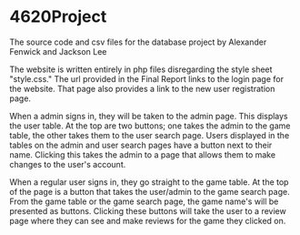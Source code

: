 # 4620Project
The source code and csv files for the database project by Alexander Fenwick and Jackson Lee

The website is written entirely in php files disregarding the style sheet "style.css." The url provided in the Final Report links to the login page for the website. That page also provides a link to the new user registration page.

When a admin signs in, they will be taken to the admin page. This displays the user table. At the top are two buttons; one takes the admin to the game table, the other takes them to the user search page. Users displayed in the tables on the admin and user search pages have a button next to their name. Clicking this takes the admin to a page that allows them to make changes to the user's account.

When a regular user signs in, they go straight to the game table. At the top of the page is a button that takes the user/admin to the game search page. From the game table or the game search page, the game name's will be presented as buttons. Clicking these buttons will take the user to a review page where they can see and make reviews for the game they clicked on.
